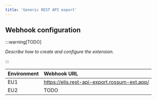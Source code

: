 ```yaml
---
title: 'Generic REST API export'
---
```


## Webhook configuration

:::warning[TODO]

_Describe how to create and configure the extension._

:::

| Environment | Webhook URL                                  |
| :---------- | :------------------------------------------- |
| EU1         | https://elis.rest-api-export.rossum-ext.app/ |
| EU2         | TODO                                         |
